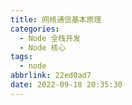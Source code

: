 ```yaml
---
title: 网络通信基本原理
categories:
  - Node 全栈开发
  - Node 核心
tags:
  - node
abbrlink: 22ed0ad7
date: 2022-09-18 20:35:30
---
```


